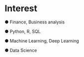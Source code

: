 # Interest 

● Finance, Business analysis

● Python, R, SQL  

● Machine Learning, Deep Learning  

● Data Science  
